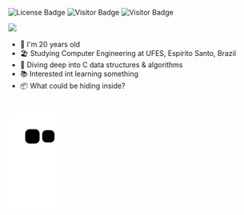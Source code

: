 ![License Badge](https://img.shields.io/badge/license-MIT-blue)
![Visitor Badge](https://visitor-badge.laobi.icu/badge?page_id=edualfo.visitor-badge)
![Visitor Badge](https://img.shields.io/badge/made%20in-brazil-green)



<div align="left">
  <img src="https://readme-typing-svg.herokuapp.com?font=Consolas&weight=400&size=28&duration=4000&pause=600&width=700&height=50&color=fff&center=false&vCenter=true&lines=Hi%2C+I'm+Eduardo+Abreu!%F0%9F%91%8B%F0%9F%91%8B;I'm+a+computer+engineering+student;Check+out+some+cool+stuff+below+%F0%9F%8D%B7%F0%9F%97%BF">
</div>

<div align="left">
  <ul>
    <li>🤠 I'm 20 years old</li>
    <li>🏖️ Studying Computer Engineering at UFES, Espírito Santo, Brazil</li>
    <li>🤿 Diving deep into C data structures & algorithms</li>
    <li>📚 Interested int learning something</li>
    <li>📦 What could be hiding inside?</li>
  </ul>
</div>

<!---

#

<div>
  <a href="https://github.com/edualfo">
  <img height="200" src="https://github-readme-stats.vercel.app/api?username=edualfo&show_icons=true&theme=apprentice&include_all_commits=true&count_private=true&hide_rank=true&border_radius=5&hide_border=true"/>
  <img height="200" src="https://github-readme-stats.vercel.app/api/top-langs/?username=edualfo&theme=apprentice&border_radius=5&hide_border=true&exclude_repo=&hide=&langs_count=10&layout=compact">
</div>

<div>
  <img height="200" src="https://streak-stats.demolab.com?user=edualfo&ring&theme=apprentice&ring=FFFFAF&fire=FFFFAF&currStreakNum=fff&currStreakLabel=fff&border_radius=5&hide_border=true">
</div>

--->

#

![snake gif](https://github.com/DsBrito/DsBrito/blob/output/github-contribution-grid-snake.svg)

<!---
eduabreulfo/eduabreulfo is a ✨ special ✨ repository because its `README.md` (this file) appears on your GitHub profile.
You can click the Preview link to take a look at your changes.
--->
